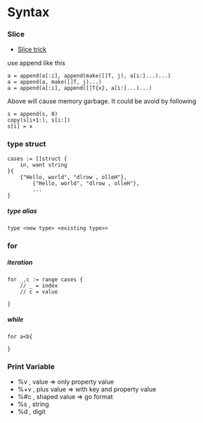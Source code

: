 # Syntax

### Slice

- [Slice trick](https://github.com/golang/go/wiki/SliceTricks)

use append like this
```
a = append(a[:i], append(make([]T, j), a[i:]...)...)
a = append(a, make([]T, j)...)
a = append(a[:i], append([]T{x}, a[i:]...)...)
```
Above will cause memory garbage. It could be avoid by following
```
s = append(s, 0)
copy(s[i+1:], s[i:])
s[i] = x
```



### type struct
```
cases := []struct { 
    in, want string    
}{
    {"Hello, world", "dlrow , olleH"},
        {"Hello, world", "dlrow , olleH"},
        ...
}
```

##### type alias
`type <new type> <existing type>>`



### for

##### iteration
```
for _,c := range cases {
    // _ = index    
    // c = value

}
```

##### while
```
for a<b{

}
```


### Print Variable
- %v , value => only property value
- %+v , plus value => with key and property value
- %#c , shaped value => go format
- %s , string
- %d , digit

